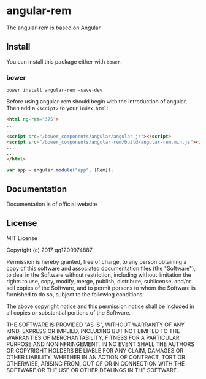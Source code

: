 # angular-rem
The  angular-rem is based on Angular

## Install
You can install this package either with `bower`.

### bower

```shell
bower install angular-rem -save-dev
```

Before using angular-rem should begin with the introduction of angular,
Then add a `<script>` to your `index.html`:

```html
<html ng-rem="375">
...
...
<script src="/bower_components/angular/angular.js"></script>
<script src="/bower_components/angular-rem/build/angular-rem.min.js"></script>
...
...
</html>
```

```app.js
var app = angular.module("app", [Rem]);
```

## Documentation

Documentation is of official website

## License

MIT License

Copyright (c) 2017 qq1209974887

Permission is hereby granted, free of charge, to any person obtaining a copy
of this software and associated documentation files (the "Software"), to deal
in the Software without restriction, including without limitation the rights
to use, copy, modify, merge, publish, distribute, sublicense, and/or sell
copies of the Software, and to permit persons to whom the Software is
furnished to do so, subject to the following conditions:

The above copyright notice and this permission notice shall be included in all
copies or substantial portions of the Software.

THE SOFTWARE IS PROVIDED "AS IS", WITHOUT WARRANTY OF ANY KIND, EXPRESS OR
IMPLIED, INCLUDING BUT NOT LIMITED TO THE WARRANTIES OF MERCHANTABILITY,
FITNESS FOR A PARTICULAR PURPOSE AND NONINFRINGEMENT. IN NO EVENT SHALL THE
AUTHORS OR COPYRIGHT HOLDERS BE LIABLE FOR ANY CLAIM, DAMAGES OR OTHER
LIABILITY, WHETHER IN AN ACTION OF CONTRACT, TORT OR OTHERWISE, ARISING FROM,
OUT OF OR IN CONNECTION WITH THE SOFTWARE OR THE USE OR OTHER DEALINGS IN THE
SOFTWARE.


